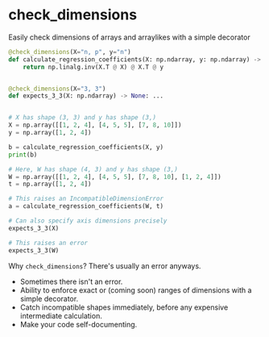 # check_dimensions

Easily check dimensions of arrays and arraylikes with a simple decorator

```python
@check_dimensions(X="n, p", y="n")
def calculate_regression_coefficients(X: np.ndarray, y: np.ndarray) -> np.ndarray:
    return np.linalg.inv(X.T @ X) @ X.T @ y


@check_dimensions(X="3, 3")
def expects_3_3(X: np.ndarray) -> None: ...


# X has shape (3, 3) and y has shape (3,)
X = np.array([[1, 2, 4], [4, 5, 5], [7, 8, 10]])
y = np.array([1, 2, 4])

b = calculate_regression_coefficients(X, y)
print(b)

# Here, W has shape (4, 3) and y has shape (3,)
W = np.array([[1, 2, 4], [4, 5, 5], [7, 8, 10], [1, 2, 4]])
t = np.array([1, 2, 4])

# This raises an IncompatibleDimensionError
a = calculate_regression_coefficients(W, t)

# Can also specify axis dimensions precisely
expects_3_3(X)

# This raises an error
expects_3_3(W)
```

Why `check_dimensions`? There's usually an error anyways.

* Sometimes there isn't an error.
* Ability to enforce exact or (coming soon) ranges of dimensions with a simple decorator.
* Catch incompatible shapes immediately, before any expensive intermediate calculation.
* Make your code self-documenting.
